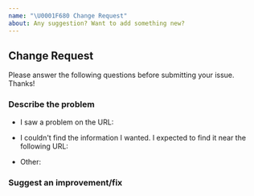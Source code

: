 ```yaml
---
name: "\U0001F680 Change Request"
about: Any suggestion? Want to add something new?
---
```


## Change Request

<!--This repository is ONLY used to solve issues related to TiKV Website/Docs.
For other issues (related to TiKV, PD, etc), please move to [other repositories](https://github.com/tikv).-->

Please answer the following questions before submitting your issue. Thanks!

### Describe the problem <!--Required-->

<!-- Help us find the problem quickly by choosing the following. -->

- I saw a problem on the URL: <URL>

<!-- Provide details for typos, grammatical errors, terminology misuse, ambiguity, broken links -->

- I couldn't find the information I wanted. I expected to find it near the following URL: <URL>

<!-- Provide details for missing info -->

- Other:  

### Suggest an improvement/fix

<!--If you have specific ideas about how we can fix this, let us know. -->
